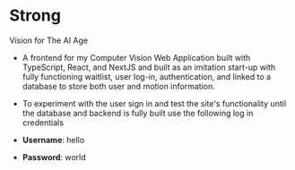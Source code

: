 # Strong
Vision for The AI Age

- A frontend for my Computer Vision Web Application built with TypeScript, React, and NextJS and built as an imitation start-up with fully functioning waitlist, user log-in, authentication, and linked to a database to store both user and motion information.

- To experiment with the user sign in and test the site's functionality until the database and backend is fully built use the following log in credentials
  
- **Username**: hello
- **Password**: world
